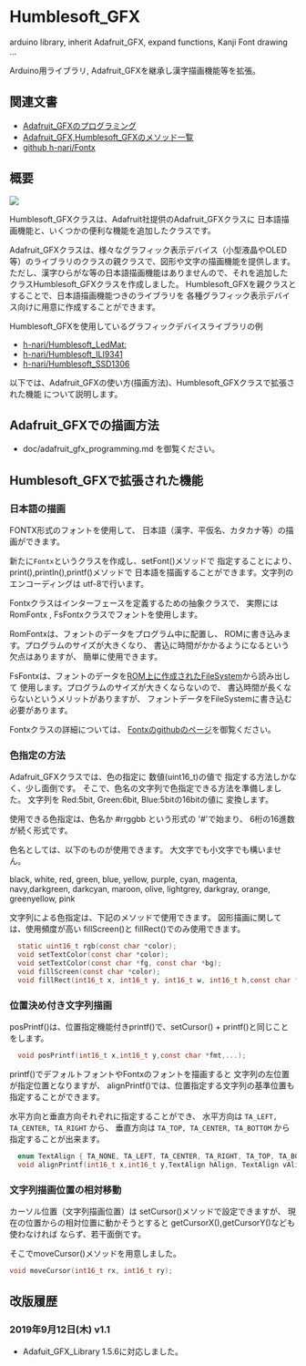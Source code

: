 # Humblesoft_GFX
arduino library, inherit Adafruit_GFX, expand functions, Kanji Font drawing ...

Arduino用ライブラリ, Adafruit_GFXを継承し漢字描画機能等を拡張。

## 関連文書

* <a href="https://github.com/h-nari/Humblesoft_GFX/blob/master/doc/adafruit_gfx_programing.md">Adafruit_GFXのプログラミング</a>
* <a href="https://github.com/h-nari/Humblesoft_GFX/blob/master/doc/methods.md">Adafruit_GFX,Humblesoft_GFXのメソッド一覧</a>
* <a href="https://github.com/h-nari/Fontx">github h-nari/Fontx</a>

## 概要

<img src="https://github.com/h-nari/Humblesoft_GFX/blob/master/img/fig171030a1.png?raw=true&2">

Humblesoft_GFXクラスは、Adafruit社提供のAdafruit_GFXクラスに
日本語描画機能と、いくつかの便利な機能を追加したクラスです。

Adafruit_GFXクラスは、様々なグラフィック表示デバイス（小型液晶やOLED等）のライブラリのクラスの親クラスで、図形や文字の描画機能を提供します。
ただし、漢字ひらがな等の日本語描画機能はありませんので、それを追加した
クラスHumblesoft_GFXクラスを作成しました。
Humblesoft_GFXを親クラスとすることで、日本語描画機能つきのライブラリを
各種グラフィック表示デバイス向けに用意に作成することができます。

Humblesoft_GFXを使用しているグラフィックデバイスライブラリの例

* [h-nari/Humblesoft_LedMat:](https://github.com/h-nari/Humblesoft_LedMat "h-nari/Humblesoft_LedMat: arduino library for Humblesoft Led Matrix controller with esp8266")
* [h-nari/Humblesoft_ILI9341](https://github.com/h-nari/Humblesoft_ILI9341 "h-nari/Humblesoft_ILI9341: add some functions to Adaruit_ILI9341")
* [h-nari/Humblesoft_SSD1306](https://github.com/h-nari/Humblesoft_SSD1306 "h-nari/Humblesoft_SSD1306: arduino library for SSD1306, inherit Adafruit_SSD1306 add Kanji drawing feature")

以下では、Adafruit_GFXの使い方(描画方法)、Humblesoft_GFXクラスで拡張された機能
について説明します。

## Adafruit_GFXでの描画方法

- doc/adafruit_gfx_programming.md を御覧ください。

## Humblesoft_GFXで拡張された機能

### 日本語の描画

FONTX形式のフォントを使用して、
日本語（漢字、平仮名、カタカナ等）の描画ができます。

新たに```Fontx```というクラスを作成し、setFont()メソッドで
指定することにより、print(),println(),printf()メソッドで
日本語を描画することができます。文字列のエンコーディングは
utf-8で行います。

Fontxクラスはインターフェースを定義するための抽象クラスで、
実際にはRomFontx , FsFontxクラスでフォントを使用します。

RomFontxは、フォントのデータをプログラム中に配置し、
ROMに書き込みます。プログラムのサイズが大きくなり、
書込に時間がかかるようになるという欠点はありますが、
簡単に使用できます。

FsFontxは、フォントのデータを<a href="https://github.com/esp8266/Arduino/blob/master/doc/filesystem.rst">ROM上に作成されたFileSystem</a>から読み出して
使用します。プログラムのサイズが大きくならないので、
書込時間が長くならないというメリットがありますが、
フォントデータをFileSystemに書き込む必要があります。

Fontxクラスの詳細については、
<a href="https://github.com/h-nari/Fontx">
Fontxのgithubのページ</a>を御覧ください。

### 色指定の方法

Adafruit_GFXクラスでは、色の指定に 数値(uint16_t)の値で
指定する方法しかなく、少し面倒です。
そこで、色名の文字列で色指定できる方法を準備しました。
文字列を Red:5bit, Green:6bit, Blue:5bitの16bitの値に
変換します。

使用できる色指定は、色名か #rrggbb という形式の '#'で始まり、
6桁の16進数が続く形式です。

色名としては、以下のものが使用できます。
大文字でも小文字でも構いません。

black, white, red, green, blue, yellow, purple, cyan, magenta, navy,darkgreen, darkcyan, maroon, olive, lightgrey, darkgray, orange, greenyellow, pink

文字列による色指定は、下記のメソッドで使用できます。
図形描画に関しては、使用頻度が高い fillScreen()と
fillRect()でのみ使用できます。

``` c
  static uint16_t rgb(const char *color);
  void setTextColor(const char *color);
  void setTextColor(const char *fg, const char *bg);
  void fillScreen(const char *color);
  void fillRect(int16_t x, int16_t y, int16_t w, int16_t h,const char *color);
```

### 位置決め付き文字列描画

posPrintf()は、位置指定機能付きprintf()で、setCursor() + printf()と同じことをします。

``` c
  void posPrintf(int16_t x,int16_t y,const char *fmt,...);
```

printf()でデフォルトフォントやFontxのフォントを描画すると
文字列の左位置が指定位置となりますが、
alignPrintf()では、位置指定する文字列の基準位置も指定することができます。

水平方向と垂直方向それぞれに指定することができ、
水平方向は ```TA_LEFT, TA_CENTER, TA_RIGHT``` から、
垂直方向は ```TA_TOP, TA_CENTER, TA_BOTTOM``` から
指定することが出来ます。

``` c
  enum TextAlign { TA_NONE, TA_LEFT, TA_CENTER, TA_RIGHT, TA_TOP, TA_BOTTOM};
  void alignPrintf(int16_t x,int16_t y,TextAlign hAlign, TextAlign vAlign,const char *fmt,...);
```

### 文字列描画位置の相対移動

カーソル位置（文字列描画位置）は
setCursor()メソッドで設定できますが、
現在の位置からの相対位置に動かそうとすると
getCursorX(),getCursorY()なども使わなければ
ならず、若干面倒です。

そこでmoveCursor()メソッドを用意しました。

``` c
void moveCursor(int16_t rx, int16_t ry);
```

## 改版履歴

### 2019年9月12日(木) v1.1

- Adafuit_GFX_Library 1.5.6に対応しました。
